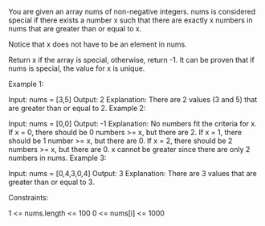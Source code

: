 You are given an array nums of non-negative integers. nums is considered special if there exists a number x such that there are exactly x numbers in nums that are greater than or equal to x.

Notice that x does not have to be an element in nums.

Return x if the array is special, otherwise, return -1. It can be proven that if nums is special, the value for x is unique.

Example 1:

Input: nums = [3,5]
Output: 2
Explanation: There are 2 values (3 and 5) that are greater than or equal to 2.
Example 2:

Input: nums = [0,0]
Output: -1
Explanation: No numbers fit the criteria for x.
If x = 0, there should be 0 numbers >= x, but there are 2.
If x = 1, there should be 1 number >= x, but there are 0.
If x = 2, there should be 2 numbers >= x, but there are 0.
x cannot be greater since there are only 2 numbers in nums.
Example 3:

Input: nums = [0,4,3,0,4]
Output: 3
Explanation: There are 3 values that are greater than or equal to 3.

Constraints:

1 <= nums.length <= 100
0 <= nums[i] <= 1000

